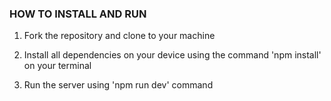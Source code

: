 ### HOW TO INSTALL AND RUN

1. Fork the repository and clone to your machine

2. Install all dependencies on your device using the command 'npm install' on your terminal

3. Run the server using 'npm run dev' command
